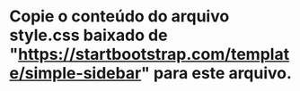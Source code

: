 # Copie o conteúdo do arquivo style.css baixado de "https://startbootstrap.com/template/simple-sidebar" para este arquivo.
